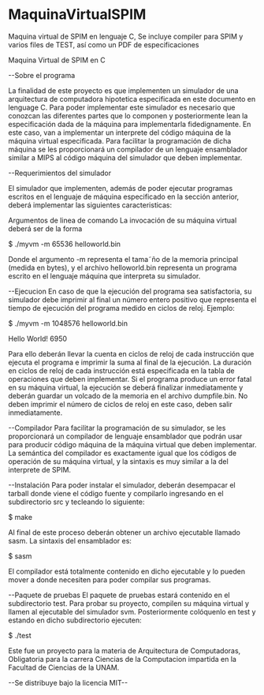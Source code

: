 MaquinaVirtualSPIM
==================

Maquina virtual de SPIM en lenguaje C, Se incluye compiler para SPIM y varios files de TEST, así como un PDF de especificaciones 


Maquina Virtual de SPIM en C




--Sobre el programa

La finalidad de este proyecto es que implementen un simulador de una arquitectura de computadora hipotetica especificada en este documento en lenguage C.
Para poder implementar este simulador es necesario que conozcan las diferentes partes que lo componen y posteriormente lean la especificación dada de la máquina para implementarla fidedignamente. En este caso, van a implementar un interprete del código máquina de la máquina virtual especificada. Para facilitar la programación de dicha máquina se les proporcionará un compilador de un lenguaje ensamblador similar a MIPS al código máquina del simulador que deben implementar.


--Requerimientos del simulador

El simulador que implementen, además de poder ejecutar programas escritos en el lenguaje de máquina especificado en la sección anterior, deberá implementar las siguientes caracteristicas:

Argumentos de linea de comando
La invocación de su máquina virtual deberá ser de la forma

$ ./myvm -m 65536 helloworld.bin

Donde el argumento -m representa el tama˜ño de la memoria principal (medida en bytes), y el archivo helloworld.bin representa un programa escrito en el lenguaje máquina que interpreta su simulador.


--Ejecucion
En caso de que la ejecución del programa sea satisfactoria, su simulador debe imprimir al final un número entero positivo que representa el tiempo de ejecución del programa medido en ciclos de reloj. Ejemplo:

$ ./myvm -m 1048576 helloworld.bin

Hello World!
6950

Para ello deberán llevar la cuenta en ciclos de reloj de cada instrucción que ejecuta el programa e imprimir la suma al final de la ejecución. La duración en ciclos de reloj de cada instrucción está especificada en la tabla de operaciones que deben implementar.
Si el programa produce un error fatal en su máquina virtual, la ejecución se deberá finalizar inmediatamente y deberán guardar un volcado de la memoria en el archivo dumpfile.bin. No deben imprimir el número de ciclos de reloj en este caso, deben salir inmediatamente.


--Compilador
Para facilitar la programación de su simulador, se les proporcionará un compilador de lenguaje ensamblador que podrán usar para producir código máquina de la máquina virtual que deben implementar. La semántica del compilador es exactamente igual que los códigos de operación de su máquina virtual, y la sintaxis es muy similar a la del interprete de SPIM.


--Instalación
Para poder instalar el simulador, deberán desempacar el tarball donde viene el código fuente y compilarlo ingresando en el subdirectorio src y tecleando lo siguiente:

$ make

Al final de este proceso deberán obtener un archivo ejecutable llamado sasm. La sintaxis del ensamblador es:

$ sasm <archivo fuente> <binario destino>

El compilador está totalmente contenido en dicho ejecutable y lo pueden mover a donde necesiten para poder compilar sus programas.


--Paquete de pruebas
El paquete de pruebas estará contenido en el subdirectorio test. Para probar su proyecto, compilen su máquina virtual y llamen al ejecutable del simulador svm. Posteriormente colóquenlo en test y estando en dicho subdirectorio ejecuten:

$ ./test


Este fue un proyecto para la materia de Arquitectura de Computadoras, Obligatoria para la carrera Ciencias de la Computacion impartida en la Facultad de Ciencias de la UNAM.


--Se distribuye bajo la licencia MIT--
